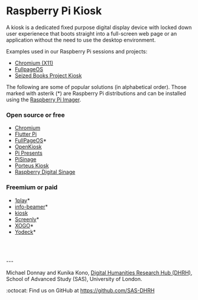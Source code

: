 # Raspberry Pi Kiosk

A kiosk is a dedicated fixed purpose digital display device with locked down user experienece that boots straight into a full-screen web page or an application without the need to use the desktop environment.

Examples used in our Raspberry Pi sessions and projects:

* [Chromium (X11)](Chromium-X11.md)
* [FullpageOS](FullPageOS.md)
* [Seized Books Project Kiosk](Seized-Boos-Project-Kiosk.md)

The following are some of popular solutions (in alphabetical order). Those marked with asterik (\*) are Raspberry Pi distributions and can be installed using the [Raspberry Pi Imager](https://www.raspberrypi.com/software/).

### Open source or free

* [Chromium](https://www.chromium.org/Home/)
* [Flutter Pi](https://github.com/ardera/flutter-pi)
* [FullPageOS](https://www.otot.tv/fullpageos/)\*
* [OpenKiosk](https://openkiosk.mozdevgroup.com/)
* [Pi Presents](https://github.com/KenT2/pipresents-gapless)
* [PiSinage](https://github.com/colloqi/pisignage)
* [Porteus Kiosk](https://porteus-kiosk.org/)
* [Raspberry Digital Sinage](https://www.binaryemotions.com/digital-signage-systems/raspberry-digital-signage/)

### Freemium or paid

* [1play](https://1play.tv)\*
* [info-beamer](https://info-beamer.com)\*
* [kiosk](https://www.kiosk.show)
* [Screenly](https://www.screenly.io)\*
* [XOGO](https://www.xogo.io/getting-started)\*
* [Yodeck](https://www.yodeck.com)\*

<br /><br />

\---

Michael Donnay and Kunika Kono, [Digital Humanities Research Hub (DHRH)](https://www.sas.ac.uk/digital-humanities), School of Advanced Study (SAS), University of London.  

:octocat: Find us on GitHub at https://github.com/SAS-DHRH